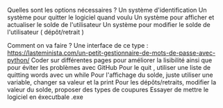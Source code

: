 Quelles sont les options nécessaires ?
    Un système d'identification
    Un système pour quitter le logiciel quand voulu
    Un système pour afficher et actualiser le solde de l'utilisateur
    Un système pour modifier le solde de l'utilisateur ( dépôt/retrait )

Comment on va faire ?
    Une interface de ce type : https://lasteminista.com/un-petit-gestionnaire-de-mots-de-passe-avec-python/
    Coder sur différentes pages pour améliorer la lisibilité ainsi que pour éviter les problèmes avec GitHub
    Pour le quit , utiliser une liste de quitting words avec un while
    Pour l'affichage du solde, juste utiliser une variable, changer sa valeur et la print
    Pour les dépôts/retraits, modifier la valeur du solde, proposer des types de coupures
    Essayer de mettre le logiciel en éxecutbale .exe
    